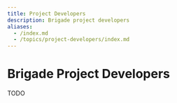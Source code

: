 ```yaml
---
title: Project Developers
description: Brigade project developers
aliases:
  - /index.md
  - /topics/project-developers/index.md
---
```


# Brigade Project Developers

TODO